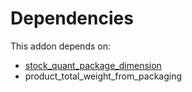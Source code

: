 # Dependencies

This addon depends on:

- [stock_quant_package_dimension](../../../../odoo-bringout-oca-stock-logistics-workflow-stock_quant_package_dimension)
- product_total_weight_from_packaging
